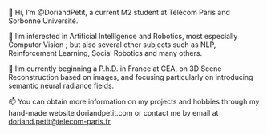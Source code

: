 👋 Hi, I’m @DoriandPetit, a current M2 student at Télécom Paris and Sorbonne Université.

👀 I’m interested in Artificial Intelligence and Robotics, most especially Computer Vision ; but also several other subjects such as NLP, Reinforcement Learning, Social Robotics and many others.

🌱 I’m currently beginning a P.h.D. in France at CEA, on 3D Scene Reconstruction based on images, and focusing particularly on introducing semantic neural radiance fields.

📫 You can obtain more information on my projects and hobbies through my hand-made website doriandpetit.com or contact me by email at doriand.petit@telecom-paris.fr

